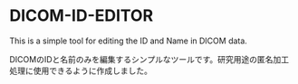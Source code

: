 # DICOM-ID-EDITOR
This is a simple tool for editing the ID and Name in DICOM data.

DICOMのIDと名前のみを編集するシンプルなツールです。研究用途の匿名加工処理に使用できるように作成しました。

